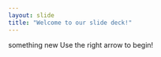 ```yaml
---
layout: slide
title: "Welcome to our slide deck!"
---
```

something new
Use the right arrow to begin!

